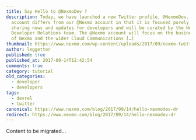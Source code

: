 ```yaml
---
title: Say Hello to @NexmoDev ?
description: Today, we have launched a new Twitter profile, @NexmoDev. This
  account differs from our @Nexmo account in that it is focused purely on
  sharing news and updates for developers and will be curated by the Nexmo
  Developer Relations team. The @Nexmo account will focus on the business side
  of Nexmo and the wider Cloud Communications […]
thumbnail: https://www.nexmo.com/wp-content/uploads/2017/09/nexmo-twitter-banner.png
author: leggetter
published: true
published_at: 2017-09-14T12:42:54
comments: true
category: tutorial
old_categories:
  - developer
  - developers
tags:
  - devrel
  - twitter
canonical: https://www.nexmo.com/blog/2017/09/14/hello-nexmodev-dr
redirect: https://www.nexmo.com/blog/2017/09/14/hello-nexmodev-dr
---
```

Content to be migrated...